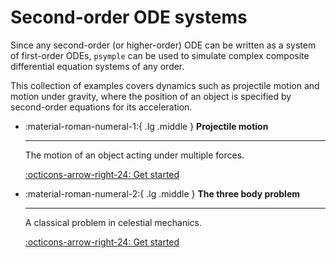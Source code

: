 # Second-order ODE systems

Since any second-order (or higher-order) ODE can be written as a system of first-order ODEs, `psymple` can be used to simulate complex composite differential equation systems of any order.

This collection of examples covers dynamics such as projectile motion and motion under gravity, where the position of an object is specified by second-order equations for its acceleration.

<div class="grid cards" markdown>

-   :material-roman-numeral-1:{ .lg .middle } __Projectile motion__

    ---

    The motion of an object acting under multiple forces.

    [:octicons-arrow-right-24: Get started](projectile_motion.md)

-   :material-roman-numeral-2:{ .lg .middle } __The three body problem__

    ---

    A classical problem in celestial mechanics. 

    [:octicons-arrow-right-24: Get started](three_body_problem.md)

</div>